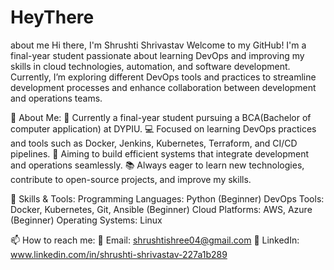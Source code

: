 # HeyThere
about me
Hi there, I'm Shrushti Shrivastav 
Welcome to my GitHub! I'm a final-year student passionate about learning DevOps and improving my skills in cloud technologies, automation, and software development. Currently, I’m exploring different DevOps tools and practices to streamline development processes and enhance collaboration between development and operations teams.

🚀 About Me:
🏫 Currently a final-year student  pursuing a BCA(Bachelor of computer application) at DYPIU.
💻 Focused on learning DevOps practices and tools such as Docker, Jenkins, Kubernetes, Terraform, and CI/CD pipelines.
🎯 Aiming to build efficient systems that integrate development and operations seamlessly.
📚 Always eager to learn new technologies, contribute to open-source projects, and improve my skills.

🔧 Skills & Tools:
Programming Languages: Python (Beginner)
DevOps Tools: Docker, Kubernetes, Git, Ansible (Beginner)
Cloud Platforms: AWS, Azure (Beginner)
Operating Systems: Linux

📫 How to reach me:
📧 Email: shrushtishree04@gmail.com
💼 LinkedIn: www.linkedin.com/in/shrushti-shrivastav-227a1b289

